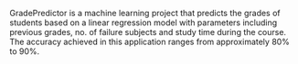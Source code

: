 GradePredictor is a machine learning project that predicts the grades of students based on a linear regression model with parameters including previous grades, no. of failure subjects and study time during the course. The accuracy achieved in this application ranges from approximately 80% to 90%.
